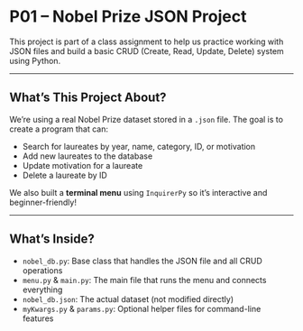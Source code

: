# P01 – Nobel Prize JSON Project

This project is part of a class assignment to help us practice working with JSON files and build a basic CRUD (Create, Read, Update, Delete) system using Python.

---

## What’s This Project About?

We’re using a real Nobel Prize dataset stored in a `.json` file. The goal is to create a program that can:

- Search for laureates by year, name, category, ID, or motivation
- Add new laureates to the database
- Update motivation for a laureate
- Delete a laureate by ID

We also built a **terminal menu** using `InquirerPy` so it’s interactive and beginner-friendly!

---

## What’s Inside?

- `nobel_db.py`: Base class that handles the JSON file and all CRUD operations
- `menu.py` & `main.py`: The main file that runs the menu and connects everything
- `nobel_db.json`: The actual dataset (not modified directly)
- `myKwargs.py` & `params.py`: Optional helper files for command-line features

